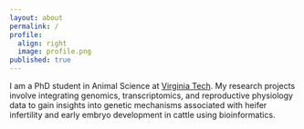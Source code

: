```yaml
---
layout: about
permalink: /
profile:
  align: right
  image: profile.png
published: true
---
```


I am a PhD student in Animal Science at [Virginia Tech](https://sas.vt.edu/people/graduate-students/schettini-gustavo.html/). My research projects involve integrating genomics, transcriptomics, and reproductive physiology data to gain insights into genetic mechanisms associated with heifer infertility and early embryo development in cattle using bioinformatics.
